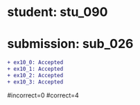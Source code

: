 # student: stu_090
# submission: sub_026

```diff
+ ex10_0: Accepted
+ ex10_1: Accepted
+ ex10_2: Accepted
+ ex10_3: Accepted
```
#incorrect=0
#correct=4
